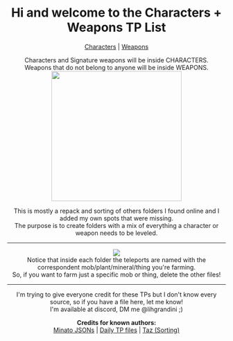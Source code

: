 <body>
  <div align="center">
    <h1>Hi and welcome to the Characters + Weapons TP List</h1><p></p>
<a href="">Characters</a> | <a href="">Weapons</a><p></p>
Characters and Signature weapons will be inside CHARACTERS.<br>
Weapons that do not belong to anyone will be inside WEAPONS.<br>
<img src="https://i.imgur.com/jCWk3eP.png" widht=200 height=300>
<p></p>
This is mostly a repack and sorting of others folders I found online and I added my own spots that were missing.<br>
The purpose is to create folders with a mix of everything a character or weapon needs to be leveled.<br>
<hr>
<img src="https://i.imgur.com/ggCL64z.png"><br>
Notice that inside each folder the teleports are named with the correspondent mob/plant/mineral/thing you're farming.<br>
So, if you want to farm just a specific mob or thing, delete the other files!
<hr>
I'm trying to give everyone credit for these TPs but I don't know every source, so if you have a file here, let me know!<br>
I'm available at discord, DM me @lihgrandini ;)<p></p>
<p></p>
<b>Credits for known authors:</b><br>
<a href="https://github.com/Minato0211/minato-jsons/blob/main/README.md">Minato JSONs</a> | <a href="https://github.com/Schvis/Share/blob/main/DailyTP.rar">Daily TP files</a> | <a href="https://github.com/tazbom235"> Taz (Sorting)</a>
    
</body>
